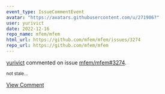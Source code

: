 ```yaml
---
event_type: IssueCommentEvent
avatar: "https://avatars.githubusercontent.com/u/271906?"
user: yurivict
date: 2022-12-16
repo_name: mfem/mfem
html_url: https://github.com/mfem/mfem/issues/3274
repo_url: https://github.com/mfem/mfem
---
```


<a href='https://github.com/yurivict' target='_blank'>yurivict</a> commented on issue <a href='https://github.com/mfem/mfem/issues/3274' target='_blank'>mfem/mfem#3274</a>.

<small>not stale...</small>

<a href='https://github.com/mfem/mfem/issues/3274' target='_blank'>View Comment</a>